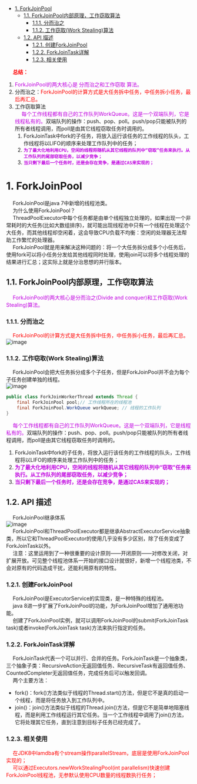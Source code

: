 

<!-- TOC -->

- [1. ForkJoinPool](#1-forkjoinpool)
    - [1.1. ForkJoinPool内部原理，工作窃取算法](#11-forkjoinpool内部原理工作窃取算法)
        - [1.1.1. 分而治之](#111-分而治之)
        - [1.1.2. 工作窃取(Work Stealing)算法](#112-工作窃取work-stealing算法)
    - [1.2. API 描述](#12-api-描述)
        - [1.2.1. 创建ForkJoinPool](#121-创建forkjoinpool)
        - [1.2.2. ForkJoinTask详解](#122-forkjointask详解)
        - [1.2.3. 相关使用](#123-相关使用)

<!-- /TOC -->

&emsp; **<font color = "red">总结：</font>**  
1. <font color = "clime">ForkJoinPool的两大核心是 分而治之和工作窃取 算法。</font>  
2. 分而治之：<font color = "red">ForkJoinPool的计算方式是大任务拆中任务，中任务拆小任务，最后再汇总。</font>  
3. 工作窃取算法  
&emsp; <font color = "clime">每个工作线程都有自己的工作队列WorkQueue。这是一个双端队列，它是线程私有的。</font>双端队列的操作：push、pop、poll。push/pop只能被队列的所有者线程调用，而poll是由其它线程窃取任务时调用的。  
    1. ForkJoinTask中fork的子任务，将放入运行该任务的工作线程的队头，工作线程将以LIFO的顺序来处理工作队列中的任务；  
    2. **<font color = "clime">`为了最大化地利用CPU，空闲的线程将随机从其它线程的队列中“窃取”任务来执行。从工作队列的尾部窃取任务，以减少竞争；`</font>**  
    3. **<font color = "clime">`当只剩下最后一个任务时，还是会存在竞争，是通过CAS来实现的；`</font>**    


# 1. ForkJoinPool  
<!-- 
http://ifeve.com/talk-concurrency-forkjoin/


fork/join 全面剖析，你可以不用，但是不能不懂！
https://mp.weixin.qq.com/s/Zf_mQ_M5FoCkrRqm5NU_fQ

-->
&emsp; ForkJoinPool是java 7中新增的线程池类。  
&emsp; 为什么使用ForkJoinPool？  
&emsp; ThreadPoolExecutor中每个任务都是由单个线程独立处理的，如果出现一个非常耗时的大任务(比如大数组排序)，就可能出现线程池中只有一个线程在处理这个大任务，而其他线程却空闲着，这会导致CPU负载不均衡：空闲的处理器无法帮助工作繁忙的处理器。  
&emsp; ForkJoinPool就是用来解决这种问题的：将一个大任务拆分成多个小任务后，使用fork可以将小任务分发给其他线程同时处理，使用join可以将多个线程处理的结果进行汇总；这实际上就是分治思想的并行版本。  

## 1.1. ForkJoinPool内部原理，工作窃取算法
&emsp; <font color = "clime">ForkJoinPool的两大核心是分而治之(Divide and conquer)和工作窃取(Work Stealing)算法。</font>  

### 1.1.1. 分而治之  
&emsp; <font color = "red">ForkJoinPool的计算方式是大任务拆中任务，中任务拆小任务，最后再汇总。</font>  
![image](http://182.92.69.8:8081/img/java/concurrent/threadPool-12.png)   

### 1.1.2. 工作窃取(Work Stealing)算法  
&emsp; ForkJoinPool会把大任务拆分成多个子任务，但是ForkJoinPool并不会为每个子任务创建单独的线程。  
![image](http://182.92.69.8:8081/img/java/concurrent/threadPool-13.png)   

```java
public class ForkJoinWorkerThread extends Thread {
    final ForkJoinPool pool;// 工作线程所在的线程池
    final ForkJoinPool.WorkQueue workQueue; // 线程的工作队列
}
```
&emsp; <font color = "clime">每个工作线程都有自己的工作队列WorkQueue。这是一个双端队列，它是线程私有的。</font>双端队列的操作：push、pop、poll。push/pop只能被队列的所有者线程调用，而poll是由其它线程窃取任务时调用的。  
1. ForkJoinTask中fork的子任务，将放入运行该任务的工作线程的队头，工作线程将以LIFO的顺序来处理工作队列中的任务；  
2. **<font color = "clime">为了最大化地利用CPU，空闲的线程将随机从其它线程的队列中“窃取”任务来执行。从工作队列的尾部窃取任务，以减少竞争；</font>**  
3. **<font color = "clime">当只剩下最后一个任务时，还是会存在竞争，是通过CAS来实现的；</font>**    

## 1.2. API 描述
&emsp; ForkJoinPool继承体系  
![image](http://182.92.69.8:8081/img/java/concurrent/threadPool-6.png)  
&emsp; ForkJoinPool和ThreadPoolExecutor都是继承AbstractExecutorService抽象类，所以它和ThreadPoolExecutor的使用几乎没有多少区别，除了任务变成了ForkJoinTask以外。   
&emsp; 注意：这里运用到了一种很重要的设计原则——开闭原则——对修改关闭，对扩展开放。可见整个线程池体系一开始的接口设计就很好，新增一个线程池类，不会对原有的代码造成干扰，还能利用原有的特性。  

### 1.2.1. 创建ForkJoinPool
&emsp; ForkJoinPool是ExecutorService的实现类，是一种特殊的线程池。  
&emsp; java 8进一步扩展了ForkJoinPool的功能，为ForkJoinPool增加了通用池功能。  
&emsp; 创建了ForkJoinPool实例，就可以调用ForkJoinPool的submit(ForkJoinTask task)或者invoke(ForkJoinTask task)方法来执行指定的任务。   

### 1.2.2. ForkJoinTask详解
&emsp; ForkJoinTask代表一个可以并行、合并的任务。ForkJoinTask是一个抽象类，三个抽象子类：RecursiveAction无返回值任务、RecursiveTask有返回值任务、CountedCompleter无返回值任务，完成任务后可以触发回调。  
&emsp; 两个主要方法：  

* fork()：fork()方法类似于线程的Thread.start()方法，但是它不是真的启动一个线程，而是将任务放入到工作队列中。  
* join()：join()方法类似于线程的Thread.join()方法，但是它不是简单地阻塞线程，而是利用工作线程运行其它任务。当一个工作线程中调用了join()方法，它将处理其它任务，直到注意到目标子任务已经完成了。  


### 1.2.3. 相关使用  
&emsp; <font color = "red">在JDK8中lamdba有个stream操作parallelStream，底层是使用ForkJoinPool实现的；</font>  
&emsp; <font color = "red">可以通过Executors.newWorkStealingPool(int parallelism)快速创建ForkJoinPool线程池，无参默认使用CPU数量的线程数执行任务；</font>  

